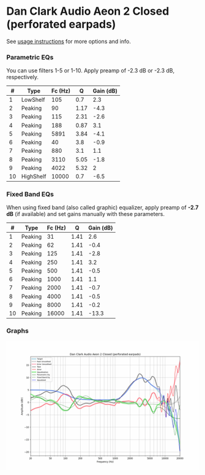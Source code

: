 # Dan Clark Audio Aeon 2 Closed (perforated earpads)
See [usage instructions](https://github.com/jaakkopasanen/AutoEq#usage) for more options and info.

### Parametric EQs
You can use filters 1-5 or 1-10. Apply preamp of -2.3 dB or -2.3 dB, respectively.

|   # | Type      |   Fc (Hz) |    Q |   Gain (dB) |
|-----|-----------|-----------|------|-------------|
|   1 | LowShelf  |       105 | 0.7  |         2.3 |
|   2 | Peaking   |        90 | 1.17 |        -4.3 |
|   3 | Peaking   |       115 | 2.31 |        -2.6 |
|   4 | Peaking   |       188 | 0.87 |         3.1 |
|   5 | Peaking   |      5891 | 3.84 |        -4.1 |
|   6 | Peaking   |        40 | 3.8  |        -0.9 |
|   7 | Peaking   |       880 | 3.1  |         1.1 |
|   8 | Peaking   |      3110 | 5.05 |        -1.8 |
|   9 | Peaking   |      4022 | 5.32 |         2   |
|  10 | HighShelf |     10000 | 0.7  |        -6.5 |

### Fixed Band EQs
When using fixed band (also called graphic) equalizer, apply preamp of **-2.7 dB** (if available) and set gains manually with these parameters.

|   # | Type    |   Fc (Hz) |    Q |   Gain (dB) |
|-----|---------|-----------|------|-------------|
|   1 | Peaking |        31 | 1.41 |         2.6 |
|   2 | Peaking |        62 | 1.41 |        -0.4 |
|   3 | Peaking |       125 | 1.41 |        -2.8 |
|   4 | Peaking |       250 | 1.41 |         3.2 |
|   5 | Peaking |       500 | 1.41 |        -0.5 |
|   6 | Peaking |      1000 | 1.41 |         1.1 |
|   7 | Peaking |      2000 | 1.41 |        -0.7 |
|   8 | Peaking |      4000 | 1.41 |        -0.5 |
|   9 | Peaking |      8000 | 1.41 |        -0.2 |
|  10 | Peaking |     16000 | 1.41 |       -13.3 |

### Graphs
![](./Dan%20Clark%20Audio%20Aeon%202%20Closed%20(perforated%20earpads).png)
